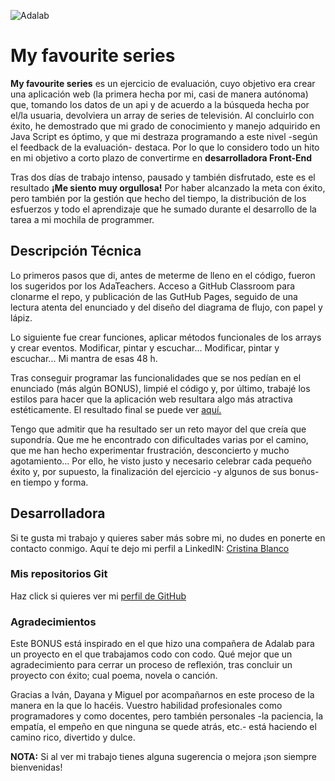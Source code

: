 ![Adalab](https://beta.adalab.es/resources/images/adalab-logo-155x61-bg-white.png)

# My favourite series

**My favourite series** es un ejercicio de evaluación, cuyo objetivo era crear una aplicación web (la primera hecha por mi, casi de manera autónoma) que, tomando los datos de un api y de acuerdo a la búsqueda hecha por el/la usuaria, devolviera un array de series de televisión. Al concluirlo con éxito, he demostrado que mi grado de conocimiento y manejo adquirido en Java Script es óptimo, y que mi destraza programando a este nivel -según el feedback de la evaluación- destaca. Por lo que lo considero todo un hito en mi objetivo a corto plazo de convertirme en **desarrolladora Front-End**

Tras dos días de trabajo intenso, pausado y también disfrutado, este es el resultado **¡Me siento muy orgullosa!** Por haber alcanzado la meta con éxito, pero también por la gestión que hecho del tiempo, la distribución de los esfuerzos y todo el aprendizaje que he sumado durante el desarrollo de la tarea a mi mochila de programmer.

## Descripción Técnica

Lo primeros pasos que di, antes de meterme de lleno en el código, fueron los sugeridos por los AdaTeachers. Acceso a GitHub Classroom para clonarme el repo, y publicación de las GutHub Pages, seguido de una lectura atenta del enunciado y del diseño del diagrama de flujo, con papel y lápiz.

Lo siguiente fue crear funciones, aplicar métodos funcionales de los arrays y crear eventos. Modificar, pintar y escuchar... Modificar, pintar y escuchar... Mi mantra de esas 48 h.

Tras conseguir programar las funcionalidades que se nos pedían en el enunciado (más algún BONUS), limpié el código y, por último, trabajé los estilos para hacer que la aplicación web resultara algo más atractiva estéticamente. El resultado final se puede ver [aquí.](https://crisbib.github.io/TV-shows-finder/)

Tengo que admitir que ha resultado ser un reto mayor del que creía que supondría. Que me he encontrado con dificultades varias por el camino, que me han hecho experimentar frustración, desconcierto y mucho agotamiento... Por ello, he visto justo y necesario celebrar cada pequeño éxito y, por supuesto, la finalización del ejercicio -y algunos de sus bonus- en tiempo y forma.

## Desarrolladora

Si te gusta mi trabajo y quieres saber más sobre mi, no dudes en ponerte en contacto conmigo. Aquí te dejo mi perfil a LinkedIN: [Cristina Blanco](http://www.linkedin.com/in/cristina-blanco-iglesias)

### Mis repositorios Git

Haz click si quieres ver mi [perfil de GitHub](https://github.com/CrisBIB)

### Agradecimientos

Este BONUS está inspirado en el que hizo una compañera de Adalab para un proyecto en el que trabajamos codo con codo. Qué mejor que un agradecimiento para cerrar un proceso de reflexión, tras concluir un proyecto con éxito; cual poema, novela o canción.

Gracias a Iván, Dayana y Miguel por acompañarnos en este proceso de la manera en la que lo hacéis. Vuestro habilidad profesionales como programadores y como docentes, pero también personales -la paciencia, la empatía, el empeño en que ninguna se quede atrás, etc.- está haciendo el camino rico, divertido y dulce.

**NOTA:** Si al ver mi trabajo tienes alguna sugerencia o mejora ¡son siempre bienvenidas!
